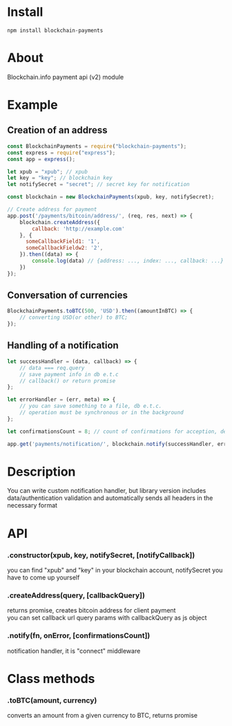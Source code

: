 # Install
`npm install blockchain-payments`

# About
Blockchain.info payment api (v2) module

# Example
## Creation of an address

```js
const BlockchainPayments = require("blockchain-payments");
const express = require("express");
const app = express();

let xpub = "xpub"; // xpub
let key = "key"; // blockchain key
let notifySecret = "secret"; // secret key for notification

const blockchain = new BlockchainPayments(xpub, key, notifySecret);

// Create address for payment
app.post('/payments/bitcoin/address/', (req, res, next) => {    
    blockchain.createAddress({
        callback: 'http://example.com'
    }, {
      someCallbackField1: '1',
      someCallbackFieldw2: '2',
    }).then((data) => {
        console.log(data) // {address: ..., index: ..., callback: ...}
    })
});
```

## Conversation of currencies

```js
BlockchainPayments.toBTC(500, 'USD').then((amountInBTC) => {
    // converting USD(or other) to BTC;
});
```

## Handling of a notification

```js
let successHandler = (data, callback) => {
    // data === req.query    
    // save payment info in db e.t.c    
    // callback() or return promise
};

let errorHandler = (err, meta) => {
    // you can save something to a file, db e.t.c.
    // operation must be synchronous or in the background
};

let confirmationsCount = 8; // count of confirmations for acception, default is 6

app.get('payments/notification/', blockchain.notify(successHandler, errorHandler, confirmationsCount));

```

# Description  
You can write custom notification handler, but library version includes data/authentication validation and automatically sends all headers in the necessary format

# API
### .constructor(xpub, key, notifySecret, [notifyCallback])  
you can find "xpub" and "key" in your blockchain account, notifySecret you have to come up yourself

### .createAddress(query, [callbackQuery])
returns promise, creates bitcoin address for client payment  
you can set callback url query params with callbackQuery as js object

### .notify(fn, onError, [confirmationsCount])
notification handler, it is "connect" middleware

# Class methods
### .toBTC(amount, currency)
converts an amount from a given currency to BTC, returns promise

